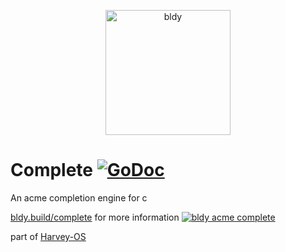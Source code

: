 <p align="center"><img src="https://bldy.build/static/images/bldy.png" alt="bldy" width="200"/></p> 

Complete [![GoDoc](https://godoc.org/bldy.build/complete?status.svg)](https://bldy.build/build)
=====
An acme completion engine for c

[bldy.build/complete](https://bldy.build/complete) for more information
[![bldy acme complete](https://i.vimeocdn.com/video/622405418.webp?mw=1000&mh=573)](https://vimeo.com/207353651 "bldy acme complete") 

part of [Harvey-OS](https://harvey-os.org)
